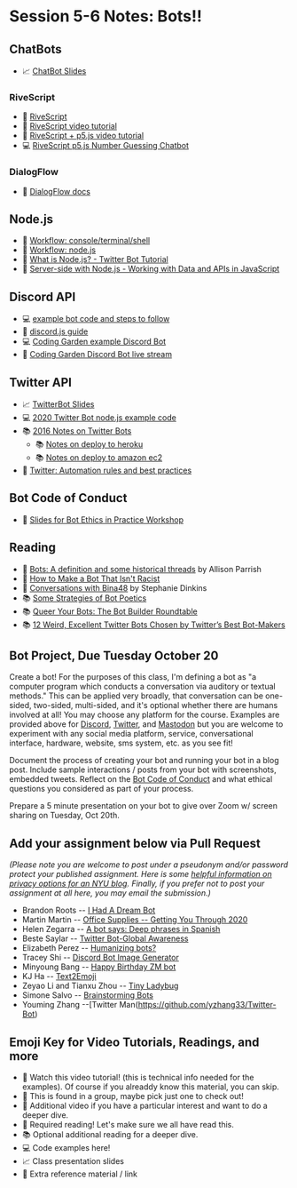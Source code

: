 # Session 5-6 Notes: Bots!!

## ChatBots
* 📈 [ChatBot Slides](https://docs.google.com/presentation/d/1NCeg8WJnH2RFU-VTMpYCffPGHkFRDAoED4LwK6affvI/edit?usp=sharing)

### RiveScript
* 🔗 [RiveScript](https://www.rivescript.com/)
* 🚨 [RiveScript video tutorial](https://www.youtube.com/watch?v=wf8w1BJb9Xc)
* 🍿 [RiveScript + p5.js video tutorial](https://www.youtube.com/watch?v=zGe1m_bLOFk)
* 💻 [RiveScript p5.js Number Guessing Chatbot](https://editor.p5js.org/codingtrain/sketches/_XqFRhtaK)

### DialogFlow
* 🔗 [DialogFlow docs](https://cloud.google.com/dialogflow/docs/)

## Node.js
* 🚨 [Workflow: console/terminal/shell](https://youtu.be/FnkkzgYuXUM)
* 🚨 [Workflow: node.js](https://youtu.be/FjWbUK2HdCo)
* 🍿 [What is Node.js? - Twitter Bot Tutorial](https://youtu.be/RF5_MPSNAtU)
* 🍿 [Server-side with Node.js - Working with Data and APIs in JavaScript](https://youtu.be/wxbQP1LMZsw?list=PLRqwX-V7Uu6YxDKpFzf_2D84p0cyk4T7X)

## Discord API
* 💻 [example bot code and steps to follow](https://github.com/shiffman/Discord-Bot-A2Z)
* 📕 [discord.js guide](https://discordjs.guide/)
* 💻 [Coding Garden example Discord Bot](https://github.com/CodingGarden/intro-discord-bot)
* 🍿 [Coding Garden Discord Bot live stream](https://youtu.be/gzM7kj6gV5I)

## Twitter API
* 📈 [TwitterBot Slides](https://docs.google.com/presentation/d/1rL95AggCb0EG6sBhZ47OWWgI_t7Hllqbyt4AnD2c3-4/edit?usp=sharing)
* 💻 [2020 Twitter Bot node.js example code](https://github.com/shiffman/Twitter-Bot-A2Z)
* 📚 [2016 Notes on Twitter Bots](http://shiffman.net/a2z/twitter-bots/)
  * 📚 [Notes on deploy to heroku](http://shiffman.net/a2z/bot-heroku/)
  * 📚 [Notes on deploy to amazon ec2](http://shiffman.net/a2z/bot-ec2/)
* 📕 [Twitter: Automation rules and best practices](https://support.twitter.com/articles/76915)

## Bot Code of Conduct
* 🌈 [Slides for Bot Ethics in Practice Workshop](https://docs.google.com/presentation/d/1ugYkvbtydBdG5E-N7Bm73O1ry4NOxnVnB8BEGjdh9jQ/edit#slide=id.ga0dd3dd32b_0_228)

## Reading
* 📕 [Bots: A definition and some historical threads](https://points.datasociety.net/bots-a-definition-and-some-historical-threads-47738c8ab1ce) by Allison Parrish
* 📕 [How to Make a Bot That Isn't Racist](https://www.vice.com/en/article/mg7g3y/how-to-make-a-not-racist-bot)
* 📕 [Conversations with Bina48](https://www.stephaniedinkins.com/conversations-with-bina48.html) by Stephanie Dinkins
* 📚 [Some Strategies of Bot Poetics](https://harrygiles.org/2016/04/06/some-strategies-of-bot-poetics/)
* 📚 [Queer Your Bots: The Bot Builder Roundtable](http://www.autostraddle.com/queer-your-bots-the-bot-builder-roundtable-333806/)
* 📚 [12 Weird, Excellent Twitter Bots Chosen by Twitter’s Best Bot-Makers](http://nymag.com/following/2015/11/12-weirdest-funniest-smartest-twitter-bots.html)

## Bot Project, Due Tuesday October 20
Create a bot! For the purposes of this class, I'm defining a bot as "a computer program which conducts a conversation via auditory or textual methods." This can be applied very broadly, that conversation can be one-sided, two-sided, multi-sided, and it's optional whether there are humans involved at all! You may choose any platform for the course. Examples are provided above for [Discord](https://discord.com/), [Twitter](http://twitter.com/), and [Mastodon](https://en.wikipedia.org/wiki/Mastodon_(software)) but you are welcome to experiment with any social media platform, service, conversational interface, hardware, website, sms system, etc. as you see fit!

Document the process of creating your bot and running your bot in a blog post. Include sample interactions / posts from your bot with screenshots, embedded tweets. Reflect on the [Bot Code of Conduct](https://github.com/shiffman/Bot-Code-of-Conduct/blob/main/README.md) and what ethical questions you considered as part of your process.

Prepare a 5 minute presentation on your bot to give over Zoom w/ screen sharing on Tuesday, Oct 20th.

## Add your assignment below via Pull Request
*(Please note you are welcome to post under a pseudonym and/or password protect your published assignment. Here is some [helpful information on privacy options for an NYU blog](https://nyu.service-now.com/sp?id=kb_article&sysparm_article=KB0012245&sys_kb_id=b2ddc9da004aa1002a5d036a271e5f70&spa=1). Finally, if you prefer not to post your assignment at all here, you may email the submission.)*
* Brandon Roots -- [I Had A Dream Bot](https://brandonroots.com/2020/10/17/i-had-a-dream-bot/)
* Martin Martin -- [Office Supplies -- Getting You Through 2020](https://www.martinsquared.com/2020/10/18/office-supplies-getting-you-through-2020/)
* Helen Zegarra -- [A bot says: Deep phrases in Spanish](https://texaotech.wordpress.com/2020/10/19/a-bot-says-deep-phrases-in-spanish/)
* Beste Saylar -- [Twitter Bot-Global Awareness](https://www.bestesaylar.com/programming-a2z)
* Elizabeth Perez -- [Humanizing bots?](https://brujatech.wordpress.com/2020/10/19/humanizing-bots/) 
* Tracey Shi -- [Discord Bot Image Generator]( http://wp.nyu.edu/tianyeeee/programming-a-z/)
* Minyoung Bang -- [Happy Birthday ZM bot](http://wp.nyu.edu/minyoungbang/week6-hbdzbot/)
* KJ Ha -- [Text2Emoji](https://www.kyungjooha.com/post/text2emoji)
* Zeyao Li and Tianxu Zhou -- [Tiny Ladybug](https://tianxuzhoublabla.wordpress.com/2020/10/20/week06-tiny-ladybug/)
* Simone Salvo -- [Brainstorming Bots](https://www.simonesalvo.com/itp-portfolio/2020/10/20/bot-brainstorming)
* Youming Zhang --[Twitter Man(https://github.com/yzhang33/Twitter-Bot)

## Emoji Key for Video Tutorials, Readings, and more
* 🚨 Watch this video tutorial! (this is technical info needed for the examples). Of course if you alreaddy know this material, you can skip.
* 🔢 This is found in a group, maybe pick just one to check out!
* 🍿 Additional video if you have a particular interest and want to do a deeper dive.
* 📕 Required reading! Let's make sure we all have read this.
* 📚 Optional additional reading for a deeper dive.
* 💻 Code examples here!
* 📈 Class presentation slides
* 🔗 Extra reference material / link
